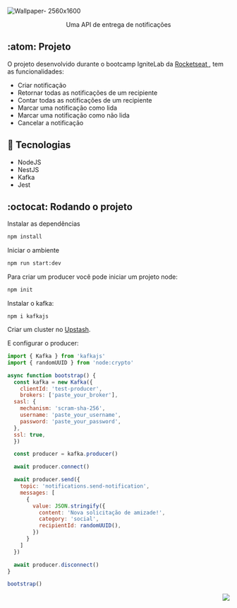 ![Wallpaper- 2560x1600](https://user-images.githubusercontent.com/28010081/207477511-998f2136-58a2-42fa-88c6-243306ba27a0.png)

<p align="center">
   Uma API de entrega de notificações
</p>

## :atom: Projeto

O projeto desenvolvido durante o bootcamp IgniteLab da <a href="https://www.rocketseat.com.br/"> Rocketseat </a>, tem as funcionalidades:
- Criar notificação
- Retornar todas as notificações de um recipiente
- Contar todas as notificações de um recipiente
- Marcar uma notificação como lida
- Marcar uma notificação como não lida
- Cancelar a notificação

## 🔧 Tecnologias
- NodeJS
- NestJS
- Kafka
- Jest

## :octocat: Rodando o projeto

Instalar as dependências

```sh
npm install
```

Iniciar o ambiente

```sh
npm run start:dev
```

Para criar um producer você pode iniciar um projeto node:
```bash
npm init
```

Instalar o kafka:
```
npm i kafkajs
```
Criar um cluster no <a href='https://console.upstash.com/'>Upstash</a>.

E configurar o producer: 
```js
import { Kafka } from 'kafkajs'
import { randomUUID } from 'node:crypto'

async function bootstrap() {
  const kafka = new Kafka({
    clientId: 'test-producer',
    brokers: ['paste_your_broker'],
  sasl: {
    mechanism: 'scram-sha-256',
    username: 'paste_your_username',
    password: 'paste_your_password',
  },
  ssl: true,
  })

  const producer = kafka.producer()

  await producer.connect()

  await producer.send({
    topic: 'notifications.send-notification',
    messages: [
      {
        value: JSON.stringify({
          content: 'Nova solicitação de amizade!',
          category: 'social',
          recipientId: randomUUID(),
        })
      }
    ]
  })

  await producer.disconnect()
}

bootstrap()
```

<p align="right">
  <a href="https://github.com/ohperes">
    <img src="https://img.shields.io/badge/Made%20by-ohperes-green">
  </a>
</p>
